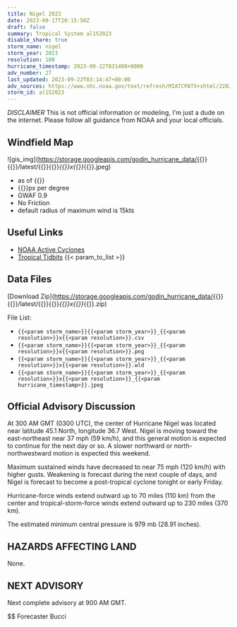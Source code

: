 ```yaml
---
title: Nigel 2023
date: 2023-09-17T20:15:50Z
draft: false
summary: Tropical System al152023
disable_share: true
storm_name: nigel
storm_year: 2023
resolution: 100
hurricane_timestamp: 2023-09-22T031400+0000
adv_number: 27
last_updated: 2023-09-22T03:14:47+00:00
adv_sources: https://www.nhc.noaa.gov/text/refresh/MIATCPAT5+shtml/220240.shtml;https://www.nhc.noaa.gov/refresh/graphics_at5+shtml/024406.shtml?cone
storm_id: al152023
---
```

*DISCLAIMER* This is not official information or modeling, I'm just a dude on the internet.  Please follow all guidance from NOAA and your local officials.

## Windfield Map
![gis_img](https://storage.googleapis.com/godin_hurricane_data/{{<param storm_name>}}{{<param storm_year>}}/latest/{{<param storm_name>}}{{<param storm_year>}}_{{<param resolution>}}x{{<param resolution>}}_{{<param hurricane_timestamp>}}.jpeg)

- as of {{<param last_updated>}}
- {{<param resolution>}}px per degree
- GWAF 0.9
- No Friction
- default radius of maximum wind is 15kts

## Useful Links
- [NOAA Active Cyclones](https://www.nhc.noaa.gov/)
- [Tropical Tidbits](https://www.tropicaltidbits.com/storminfo/)
{{< param_to_list >}}

## Data Files
[Download Zip](https://storage.googleapis.com/godin_hurricane_data/{{<param storm_name>}}{{<param storm_year>}}/latest/{{<param storm_name>}}{{<param storm_year>}}_{{<param resolution>}}x{{<param resolution>}}_{{<param hurricane_timestamp>}}.zip)

File List:
- `{{<param storm_name>}}{{<param storm_year>}}_{{<param resolution>}}x{{<param resolution>}}.csv`
- `{{<param storm_name>}}{{<param storm_year>}}_{{<param resolution>}}x{{<param resolution>}}.png`
- `{{<param storm_name>}}{{<param storm_year>}}_{{<param resolution>}}x{{<param resolution>}}.wld`
- `{{<param storm_name>}}{{<param storm_year>}}_{{<param resolution>}}x{{<param resolution>}}_{{<param hurricane_timestamp>}}.jpeg`


## Official Advisory Discussion
At 300 AM GMT (0300 UTC), the center of Hurricane Nigel was located
near latitude 45.1 North, longitude 36.7 West. Nigel is moving
toward the east-northeast near 37 mph (59 km/h), and this general
motion is expected to continue for the next day or so.  A slower
northward or north-northwestward motion is expected this weekend.
 
Maximum sustained winds have decreased to near 75 mph (120 km/h) 
with higher gusts.  Weakening is forecast during the next couple of 
days, and Nigel is forecast to become a post-tropical cyclone 
tonight or early Friday.
 
Hurricane-force winds extend outward up to 70 miles (110 km) from
the center and tropical-storm-force winds extend outward up to 230
miles (370 km).
 
The estimated minimum central pressure is 979 mb (28.91 inches).
 
 
HAZARDS AFFECTING LAND
----------------------
None.
 
 
NEXT ADVISORY
-------------
Next complete advisory at 900 AM GMT.
 
$$
Forecaster Bucci